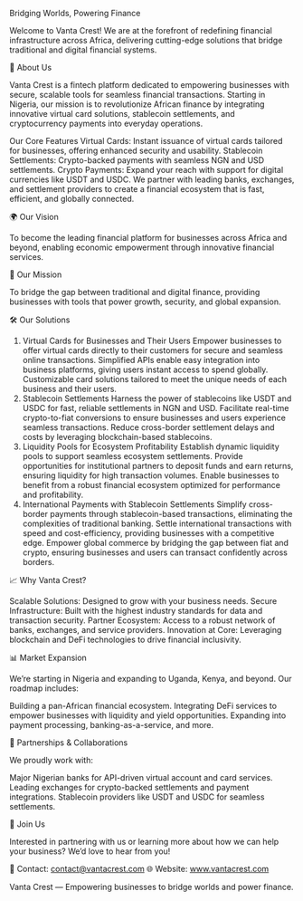 Bridging Worlds, Powering Finance

Welcome to Vanta Crest! We are at the forefront of redefining financial infrastructure across Africa, delivering cutting-edge solutions that bridge traditional and digital financial systems.


🚀 About Us

Vanta Crest is a fintech platform dedicated to empowering businesses with secure, scalable tools for seamless financial transactions. Starting in Nigeria, our mission is to revolutionize African finance by integrating innovative virtual card solutions, stablecoin settlements, and cryptocurrency payments into everyday operations.


Our Core Features
Virtual Cards: Instant issuance of virtual cards tailored for businesses, offering enhanced security and usability.
Stablecoin Settlements: Crypto-backed payments with seamless NGN and USD settlements.
Crypto Payments: Expand your reach with support for digital currencies like USDT and USDC.
We partner with leading banks, exchanges, and settlement providers to create a financial ecosystem that is fast, efficient, and globally connected.


🌍 Our Vision

To become the leading financial platform for businesses across Africa and beyond, enabling economic empowerment through innovative financial services.


🌟 Our Mission

To bridge the gap between traditional and digital finance, providing businesses with tools that power growth, security, and global expansion.


🛠 Our Solutions

1. Virtual Cards for Businesses and Their Users
Empower businesses to offer virtual cards directly to their customers for secure and seamless online transactions.
Simplified APIs enable easy integration into business platforms, giving users instant access to spend globally.
Customizable card solutions tailored to meet the unique needs of each business and their users.
2. Stablecoin Settlements
Harness the power of stablecoins like USDT and USDC for fast, reliable settlements in NGN and USD.
Facilitate real-time crypto-to-fiat conversions to ensure businesses and users experience seamless transactions.
Reduce cross-border settlement delays and costs by leveraging blockchain-based stablecoins.
3. Liquidity Pools for Ecosystem Profitability
Establish dynamic liquidity pools to support seamless ecosystem settlements.
Provide opportunities for institutional partners to deposit funds and earn returns, ensuring liquidity for high transaction volumes.
Enable businesses to benefit from a robust financial ecosystem optimized for performance and profitability.
4. International Payments with Stablecoin Settlements
Simplify cross-border payments through stablecoin-based transactions, eliminating the complexities of traditional banking.
Settle international transactions with speed and cost-efficiency, providing businesses with a competitive edge.
Empower global commerce by bridging the gap between fiat and crypto, ensuring businesses and users can transact confidently across borders.


📈 Why Vanta Crest?

Scalable Solutions: Designed to grow with your business needs.
Secure Infrastructure: Built with the highest industry standards for data and transaction security.
Partner Ecosystem: Access to a robust network of banks, exchanges, and service providers.
Innovation at Core: Leveraging blockchain and DeFi technologies to drive financial inclusivity.


📊 Market Expansion

We’re starting in Nigeria and expanding to Uganda, Kenya, and beyond. Our roadmap includes:

Building a pan-African financial ecosystem.
Integrating DeFi services to empower businesses with liquidity and yield opportunities.
Expanding into payment processing, banking-as-a-service, and more.


👥 Partnerships & Collaborations

We proudly work with:

Major Nigerian banks for API-driven virtual account and card services.
Leading exchanges for crypto-backed settlements and payment integrations.
Stablecoin providers like USDT and USDC for seamless settlements.


🤝 Join Us

Interested in partnering with us or learning more about how we can help your business? We’d love to hear from you!

📧 Contact: contact@vantacrest.com
🌐 Website: www.vantacrest.com

Vanta Crest — Empowering businesses to bridge worlds and power finance.
